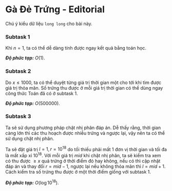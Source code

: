 # Gà Đẻ Trứng - Editorial

Chú ý kiểu dữ liệu `long long` cho bài này.

### Subtask 1

Khi $n=1$, ta có thể dễ dàng tính được ngay kết quả bằng toán học.

***Độ phức tạp:*** $O(1)$.

### Subtask 2 

Do $x \le 1000,$ ta có thể duyệt từng giá trị thời gian một cho tới khi tìm được giá trị thỏa mãn. Số trứng thu được ở mỗi giá trị thời gian có thể dùng ngay công thức Toán đã có ở subtask $1$.

***Độ phức tạp:*** $O(500000)$.

### Subtask 3

Ta sẽ sử dụng phương pháp chặt nhị phân đáp án. Dễ thấy rằng, thời gian càng lớn thì các thu hoạch được nhiều trứng và ngược lại, vậy nên ta có thể sử dụng chặt nhị phân.

Ta sẽ đặt giá trị $l = 1, r = 10^{18}$ do tối thiếu phải mất $1$ đơn vị thời gian và tối đa là mất xấp xỉ $10^{18}$. Với mỗi giá trị $mid$ khi chặt nhị phân, ta sẽ kiểm tra xem có thu được $\ge x$ quả trứng ở thời điểm đó hay không, nếu có thì cập nhật đáp án và thay đổi $r = mid - 1,$ ngược lại nếu không thỏa mãn thì $l = mid + 1$. Cách kiểm tra số trứng thu được ở một thời điểm giống với subtask $1$.

***Độ phức tạp:*** $O(\log 10^{18})$.